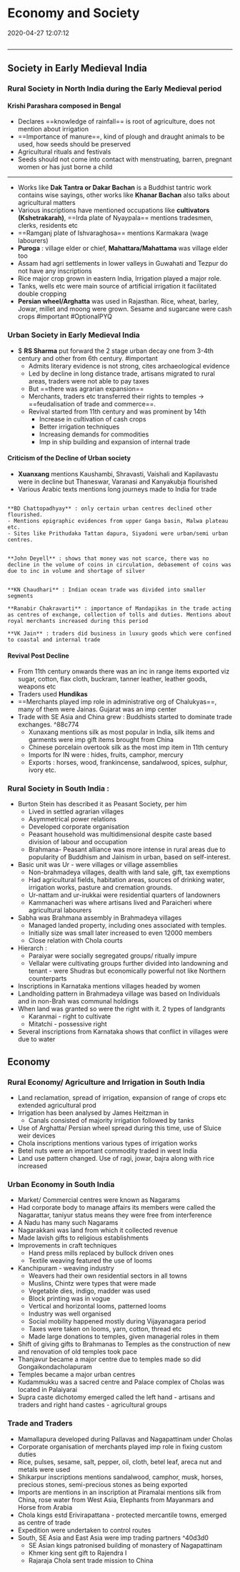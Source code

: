 # Economy and Society
2020-04-27 12:07:12 

```toc
```
---

## Society in Early Medieval India

### Rural Society in North India during the Early Medieval period

#### Krishi Parashara composed in Bengal
-   Declares ==knowledge of rainfall== is root of agriculture, does not mention about irrigation
-   ==Importance of manure==, kind of plough and draught animals to be used, how seeds should be preserved
-   Agricultural rituals and festivals
-   Seeds should not come into contact with menstruating, barren, pregnant women or has just borne a child
----
-   Works like **Dak Tantra or Dakar Bachan** is a Buddhist tantric work contains wise sayings, other works like **Khanar Bachan** also talks about agricultural matters
-   Various inscriptions have mentioned occupations like **cultivators (Kshetrakarah)**, ==Irda plate of Nyaypala== mentions tradesmen, clerks, residents etc
-   ==Ramganj plate of Ishvaraghosa== mentions Karmakara (wage labourers)
-   **Puroga** : village elder or chief, **Mahattara/Mahattama** was village elder too
-   Assam had agri settlements in lower valleys in Guwahati and Tezpur do not have any inscriptions
-   Rice major crop grown in eastern India, Irrigation played a major role. 
-   Tanks, wells etc were main source of artificial irrigation it facilitated double cropping
-   **Persian wheel/Arghatta** was used in Rajasthan. Rice, wheat, barley, Jowar, millet and moong were grown. Sesame and sugarcane were cash crops #important #OptionalPYQ
<!--SR:!2021-07-04,1,230-->


### Urban Society in Early Medieval India

- $  **RS Sharma** put forward the 2 stage urban decay one from 3-4th century and other from 6th century. #important  
	-   Admits literary evidence is not strong, cites archaeological evidence
	-   Led by decline in long distance trade, artisans migrated to rural areas, traders were not able to pay taxes
	-   But ==there was agrarian expansion==
	-   Merchants, traders etc transferred their rights to temples → ==feudalisation of trade and commerce==.
	-   Revival started from 11th century and was prominent by 14th
		-   Increase in cultivation of cash crops
		-   Better irrigation techniques
		-   Increasing demands for commodities
		-   Imp in ship building and expansion of internal trade


#### Criticism of the Decline of Urban society
-   **Xuanxang** mentions Kaushambi, Shravasti, Vaishali and Kapilavastu were in decline but Thaneswar, Varanasi and Kanyakubja flourished
-   Various Arabic texts mentions long journeys made to India for trade

```ad-Views

**BD Chattopadhyay** : only certain urban centres declined other flourished.
- Mentions epigraphic evidences from upper Ganga basin, Malwa plateau etc.
- Sites like Prithudaka Tattan dapura, Siyadoni were urban/semi urban centres.


**John Deyell** : shows that money was not scarce, there was no decline in the volume of coins in circulation, debasement of coins was due to inc in volume and shortage of silver


**KN Chaudhari** : Indian ocean trade was divided into smaller segments

**Ranabir Chakravarti** : importance of Mandapikas in the trade acting as centres of exchange, collection of tolls and duties. Mentions about royal merchants increased during this period

**VK Jain** : traders did business in luxury goods which were confined to coastal and internal trade

```



#### Revival Post Decline
-   From 11th century onwards there was an inc in range items exported viz sugar, cotton, flax cloth, buckram, tanner leather, leather goods, weapons etc
-   Traders used **Hundikas**
-   ==Merchants played imp role in administrative org of Chalukyas==, many of them were Jainas. Gujarat was an imp center
-   Trade with SE Asia and China grew : Buddhists started to dominate trade exchanges. ^88c774
	-   Xunaxang mentions silk as most popular in India, silk items and garments were imp gift items brought from China
	-   Chinese porcelain overtook silk as the most imp item in 11th century
	-   Imports for IN were : hides, fruits, camphor, mercury
	-   Exports : horses, wood, frankincense, sandalwood, spices, sulphur, ivory etc.
 

### Rural Society in South India :
-   Burton Stein has described it as Peasant Society, per him
    -   Lived in settled agrarian villages
    -   Asymmetrical power relations
    -   Developed corporate organisation
    -   Peasant household was multidimensional despite caste based division of labour and occupation
    -   Brahmana- Peasant alliance was more intense in rural areas due to popularity of Buddhism and Jainism in urban, based on self-interest.
-   Basic unit was Ur - were villages or village assemblies
    -   Non-brahmadeya villages, dealth with land sale, gift, tax exemptions
    -   Had agricultural fields, habitation areas, sources of drinking water, irrigation works, pasture and cremation grounds.
    -   Ur-nattam and ur-irukkai were residential quarters of landowners
    -   Kammanacheri was where artisans lived and Paraicheri where agricultural labourers
-   Sabha was Brahmana assembly in Brahmadeya villages
    -   Managed landed property, including ones associated with temples.
    -   Initially size was small later increased to even 12000 members
    -   Close relation with Chola courts
-   Hierarch :
    -   Paraiyar were socially segregated groups/ ritually impure
    -   Vellalar were cultivating groups further divided into landowning and tenant - were Shudras but economically powerful not like Northern counterparts
-   Inscriptions in Karnataka mentions villages headed by women
-   Landholding pattern in Brahmadeya village was based on Individuals and in non-Brah was communal holdings
-   When land was granted so were the right with it. 2 types of landgrants
    -   Karanmai - right to cultivate
    -   Mitatchi - possessive right
-   Several inscriptions from Karnataka shows that conflict in villages were due to water

## Economy

### Rural Economy/ Agriculture and Irrigation in South India 
-   Land reclamation, spread of irrigation, expansion of range of crops etc extended agricultural prod
-   Irrigation has been analysed by James Heitzman in
    -   Canals consisted of majority irrigation followed by tanks
-   Use of Arghatta/ Persian wheel spread during this time, use of Sluice weir devices
-   Chola inscriptions mentions various types of irrigation works
-   Betel nuts were an important commodity traded in west India
-   Land use pattern changed. Use of ragi, jowar, bajra along with rice increased
 

### Urban Economy in South India
-   Market/ Commercial centres were known as Nagarams
-   Had corporate body to manage affairs its members were called the Nagarattar, taniyur status means they were free from interference
-   A Nadu has many such Nagarams
-   Nagarakkani was land from which it collected revenue
-   Made lavish gifts to religious establishments
-   Improvements in craft techniques
    -   Hand press mills replaced by bullock driven ones
    -   Textile weaving featured the use of looms
-   Kanchipuram - weaving industry
    -   Weavers had their own residential sectors in all towns
    -   Muslins, Chintz were types that were made
    -   Vegetable dies, indigo, madder was used
    -   Block printing was in vogue
    -   Vertical and horizontal looms, patterned looms
    -   Industry was well organised
    -   Social mobility happened mostly during Vijayanagara period
    -   Taxes were taken on looms, yarn, cotton, thread etc
    -   Made large donations to temples, given managerial roles in them
-   Shift of giving gifts to Brahmanas to Temples as the construction of new and renovation of old temples took pace
-   Thanjavur became a major centre due to temples made so did Gongaikondacholapuram
-   Temples became a major urban centres
-   Kudammukku was a sacred centre and Palace complex of Cholas was located in Palaiyarai
-   Supra caste dichotomy emerged called the left hand - artisans and traders and right hand castes - agricultural groups
 
### Trade and Traders
-   Mamallapura developed during Pallavas and Nagapattinam under Cholas
-   Corporate organisation of merchants played imp role in fixing custom duties
-   Rice, pulses, sesame, salt, pepper, oil, cloth, betel leaf, areca nut and metals were used
-   Shikarpur inscriptions mentions sandalwood, camphor, musk, horses, precious stones, semi-precious stones as being exported
-   Imports are mentions in an inscription at Piramalai mentions silk from China, rose water from West Asia, Elephants from Mayanmars and Horse from Arabia
-   Chola kings estd Erivirapattana - protected mercantile towns, emerged as centre of trade
-   Expedition were undertaken to control routes
-   South, SE Asia and East Asia were imp trading partners ^40d3d0
    -   SE Asian kings patronised building of monastery of Nagapattinam
    -   Khmer king sent gift to Rajendra I
    -   Rajaraja Chola sent trade mission to China




